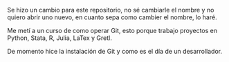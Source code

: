 Se hizo un cambio para este repositorio, no sé cambiarle el nombre y no quiero abrir uno nuevo, en cuanto sepa como cambier el nombre, lo haré. 

Me metí a un curso de como operar Git, esto porque trabajo proyectos en Python, Stata, R, Julia, LaTex y Gretl.

De momento hice la instalación de Git y como es el día de un desarrollador.
